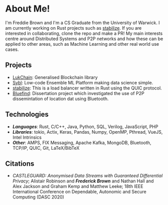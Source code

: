 # About Me!

I'm Freddie Brown and I'm a CS Graduate from the University of Warwick. I am currently working on Rust projects such as [stabilize](https://github.com/FreddieBrown/stabilize). If you are interested in collaborating, clone the repo and make a PR! My main interests centre around Distributed Systems and P2P networks and how these can be applied to other areas, such as Machine Learning and other real world use cases.

## Projects

- [LukChain](https://github.com/FreddieBrown/LukChain): Generalised Blockchain library
- [Sybl](https://www.youtube.com/watch?v=DveGa9gjLDo&t=1149s): Low-code Ensemble ML Platform making data science simple.
- [stabilize](https://github.com/FreddieBrown/stabilize): This is a load balancer written in Rust using the QUIC protocol.
- [Bluefind](https://github.com/FreddieBrown/Bluefind): Dissertation project which investigated the use of P2P dissemintation of location dat using Bluetooth.

## Technologies

- ***Languages***: Rust, C/C++, Java, Python, SQL, Verilog, JavaScript, PHP
- ***Libraries***: tokio, Actix, Keras, Pandas, Numpy, OpenMP, Pthread, VueJS, Intel Intrinsics
- ***Other***: AMPS, FIX Messaging, Apache Kafka, MongoDB, Bluetooth, TCP/IP, QUIC, Git, LaTeX/BibTeX

## Citations

- *CASTLEGUARD: Anonymised Data Streams with Guaranteed Differential Privacy*; Alistair Robinson and ***Frederick Brown*** and Nathan Hall and Alex Jackson and Graham Kemp and Matthew Leeke; 18th IEEE International Conference on Dependable, Autonomic and Secure Computing (DASC 2020)
